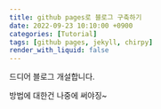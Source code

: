 ```yaml
---
title: github pages로 블로그 구축하기
date: 2022-09-23 10:10:00 +0900
categories: [Tutorial]
tags: [github pages, jekyll, chirpy]
render_with_liquid: false
---
```


드디어 블로그 개설합니다.

방법에 대한건 나중에 써야징~